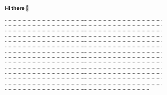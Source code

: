 ### Hi there 👋

..............................................................................................................................................................................................................................................................................................................................................................................................................................................................................................................................................................................................................................................................................................................................................................................................................................................................................................................................................................................................................................................................................................................................................................................................................................................................................................................................................................................................................................................................................................................................................................................................................................................................................................................................................................................................